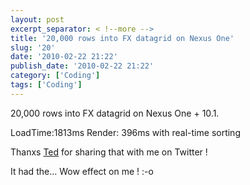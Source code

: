 ```yaml
---
layout: post
excerpt_separator: < !--more -->
title: '20,000 rows into FX datagrid on Nexus One'
slug: '20'
date: '2010-02-22 21:22'
publish_date: '2010-02-22 21:22'
category: ['Coding']
tags: ['Coding']
---
```

20,000 rows into FX datagrid on Nexus One + 10.1.  
  
LoadTime:1813ms Render: 396ms with real-time sorting  
  
Thanxs [Ted](http://www.onflex.org/) for sharing that with me on Twitter !  
  
It had the… Wow effect on me ! :-o

